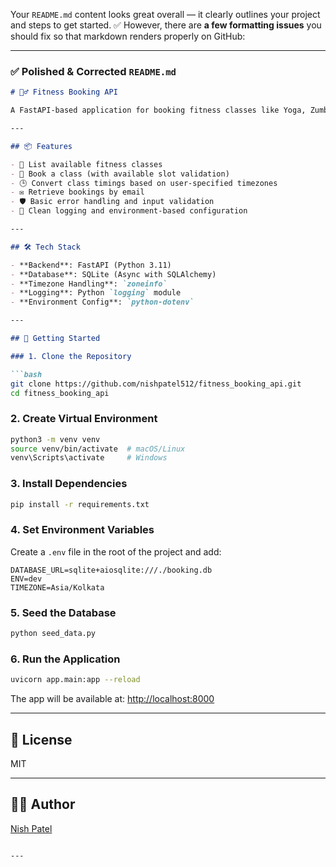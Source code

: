 Your `README.md` content looks great overall — it clearly outlines your project and steps to get started. ✅
However, there are **a few formatting issues** you should fix so that markdown renders properly on GitHub:

---

### ✅ Polished & Corrected `README.md`

````markdown
# 🏋️‍♂️ Fitness Booking API

A FastAPI-based application for booking fitness classes like Yoga, Zumba, and HIIT with timezone support, input validation, and logging.

---

## 📦 Features

- 📅 List available fitness classes
- 🧾 Book a class (with available slot validation)
- 🕒 Convert class timings based on user-specified timezones
- ✉️ Retrieve bookings by email
- 🛡️ Basic error handling and input validation
- 📜 Clean logging and environment-based configuration

---

## 🛠️ Tech Stack

- **Backend**: FastAPI (Python 3.11)
- **Database**: SQLite (Async with SQLAlchemy)
- **Timezone Handling**: `zoneinfo`
- **Logging**: Python `logging` module
- **Environment Config**: `python-dotenv`

---

## 🚀 Getting Started

### 1. Clone the Repository

```bash
git clone https://github.com/nishpatel512/fitness_booking_api.git
cd fitness_booking_api
````

### 2. Create Virtual Environment

```bash
python3 -m venv venv
source venv/bin/activate  # macOS/Linux
venv\Scripts\activate     # Windows
```

### 3. Install Dependencies

```bash
pip install -r requirements.txt
```

### 4. Set Environment Variables

Create a `.env` file in the root of the project and add:

```env
DATABASE_URL=sqlite+aiosqlite:///./booking.db
ENV=dev
TIMEZONE=Asia/Kolkata
```

### 5. Seed the Database

```bash
python seed_data.py
```

### 6. Run the Application

```bash
uvicorn app.main:app --reload
```

The app will be available at: [http://localhost:8000](http://localhost:8000)

---

## 📄 License

MIT

---

## 👨‍💻 Author

[Nish Patel](https://github.com/nishpatel512)

````

---